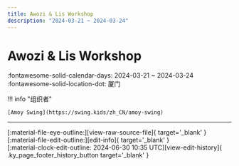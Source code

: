 ```yaml
---
title: Awozi & Lis Workshop
description: "2024-03-21 ~ 2024-03-24"
---
```


# Awozi & Lis Workshop 

:fontawesome-solid-calendar-days: 2024-03-21 ~ 2024-03-24  
:fontawesome-solid-location-dot: 厦门  

!!! info "组织者"

    [Amoy Swing](https://swing.kids/zh_CN/amoy-swing)  

---

<div class="ky_page_footer" markdown>
<div class="ky_page_footer_trailing" markdown="span">
[:material-file-eye-outline:][view-raw-source-file]{ target='_blank' }
[:material-file-edit-outline:][edit-info]{ target='_blank' }
</div>
<div class="ky_page_footer_leading" markdown="span">
[:material-clock-edit-outline: 2024-06-30 10:35 UTC][view-edit-history]{ .ky_page_footer_history_button target='_blank' }
</div>
</div>

[view-raw-source-file]: https://github.com/swingdance/events/blob/main/2024/zh_CN/xiamen-awozi-n-lis-workshop-2024.json "查看原始源文件"
[edit-info]: https://github.com/swingdance/events/issues/new?assignees=&labels=update+event&projects=&template=03-update_entity.yml&title=%5B2024%2Fzh_CN%5D%20Update%20Event%3A%20Awozi%20%26%20Lis%20Workshop&region=zh_CN&year=2024&id=xiamen-awozi-n-lis-workshop-2024&name=Awozi%20%26%20Lis%20Workshop&org_id=amoy-swing "编辑信息"

[view-edit-history]: https://github.com/swingdance/events/commits/main/2024/zh_CN/xiamen-awozi-n-lis-workshop-2024.json "查看编辑历史"
